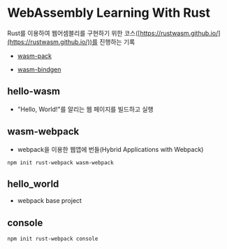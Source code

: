 # WebAssembly Learning With Rust

Rust를 이용하여 웹어셈블리를 구현하기 위한 코스([https://rustwasm.github.io/](https://rustwasm.github.io/))를 진행하는 기록

- [wasm-pack](https://rustwasm.github.io/docs/wasm-pack)

- [wasm-bindgen](https://rustwasm.github.io/docs/wasm-bindgen)

## hello-wasm

- "Hello, World!"를 알리는 웹 페이지를 빌드하고 실행

## wasm-webpack

- webpack을 이용한 웹앱에 번들(Hybrid Applications with Webpack)

`npm init rust-webpack wasm-webpack`

## hello_world

- webpack base project

## console

`npm init rust-webpack console`
